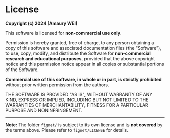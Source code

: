 # License

**Copyright (c) 2024 [Amaury WEI]**

This software is licensed for **non-commercial use only**.

Permission is hereby granted, free of charge, to any person obtaining a copy of this software and associated documentation files (the "Software"), to use, copy, modify, and distribute the Software for **non-commercial research and educational purposes**, provided that the above copyright notice and this permission notice appear in all copies or substantial portions of the Software.

**Commercial use of this software, in whole or in part, is strictly prohibited** without prior written permission from the authors.

THE SOFTWARE IS PROVIDED "AS IS", WITHOUT WARRANTY OF ANY KIND, EXPRESS OR IMPLIED, INCLUDING BUT NOT LIMITED TO THE WARRANTIES OF MERCHANTABILITY, FITNESS FOR A PARTICULAR PURPOSE AND NONINFRINGEMENT.

---

**Note:** The folder `fignet/` is subject to its own license and is **not covered** by the terms above. Please refer to `fignet/LICENSE` for details.
